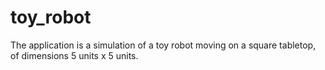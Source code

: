 # toy_robot
The application is a simulation of a toy robot moving on a square tabletop, of dimensions 5 units x 5 units.
